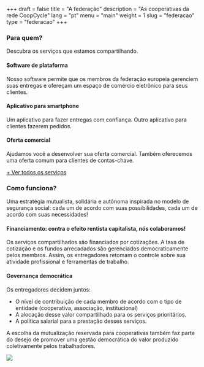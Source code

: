 +++
draft = false
title = "A federação"
description = "As cooperativas da rede CoopCycle"
lang = "pt"
menu = "main"
weight = 1
slug = "federacao"
type = "federacao"
+++

<div class="row justify-content-center banner">
    <div class="col-md-8 col-md-offset-2 text-center">
        <h3 class="h3">Para quem?</h3>
        <p>
            Descubra os serviços que estamos compartilhando.
        </p>
    </div>
</div>

<div class="row">
    <div class="col-md-4 text-center">
        <i class="join-icon icon-platform"></i>
        <h4 class="h4">Software de plataforma</h4>
        <p>Nosso software permite que os membros da federação europeia gerenciem suas entregas e ofereçam um espaço de comércio eletrônico para seus clientes.</p>
    </div>
    <div class="col-md-4 text-center">
        <i class="join-icon icon-smartphone"></i>
        <h4 class="h4">Aplicativo para smartphone</h4>
        <p>Um aplicativo para fazer entregas com confiança. Outro aplicativo para clientes fazerem pedidos.</p>
    </div>
    <div class="col-md-4 text-center">
        <i class="join-icon icon-business"></i>
        <h4 class="h4">Oferta comercial</h4>
        <p>Ajudamos você a desenvolver sua oferta comercial. Também oferecemos uma oferta comum para clientes de contas-chave.</p>
    </div>
</div>

<p>
    <a id="show-more-services" class="know-more" href="#show-more-services">+ Ver todos os serviços</a>
</p>

<div id="more-services" style="display:none;opacity: 0;">
    <div class="row">
        <div class="col-md-4 text-center">
            <i class="join-icon icon-eye"></i>
            <h4 class="h4">Visibilidade e marca</h4>
            <p>Uma marca reconhecida em toda a Europa.</p>
        </div>
        <div class="col-md-4 text-center">
            <i class="join-icon icon-judiciary"></i>
            <h4 class="h4">Administrativo e legal</h4>
            <p>Não mais papelada, um serviço cuida de faturas, contratos ou do estado legal de sua estrutura!</p>
        </div>
        <div class="col-md-4 text-center">
            <i class="join-icon icon-vault"></i>
            <h4 class="h4">Fundo de garantia de pagamento</h4>
            <p>Garantir o pagamento em dinheiro e ajudar a garantir a estabilidade financeira das cooperativas.</p>
        </div>
    </div>
    <div class="row">
        <div class="col-md-4 text-center">
            <i class="join-icon icon-money"></i>
            <h4 class="h4">Auxílios e convocatórias de projetos</h4>
            <p>Obtenção de subsídios locais e europeus para parceiros, resposta coletiva a convocatórias de projetos.</p>
        </div>
        <div class="col-md-4 text-center">
            <i class="join-icon icon-insurance"></i>
            <h4 class="h4">Seguros</h4>
            <p>Negociar ofertas de seguros de alta qualidade para enfrentar os riscos do negócio.</p>
        </div>
        <div class="col-md-4 text-center">
            <i class="join-icon icon-plus"></i>
            <h4 class="h4">E mais...</h4>
            <p>Fundo de solidariedade, formação, compra de equipamentos, ...</p>
        </div>
    </div>
</div>

<div class="row justify-content-center">
    <div class="col-md-8 col-md-offset-2 text-center banner">
        <h3 class="h3">Como funciona?</h3>
        <p>
            Uma estratégia mutualista, solidária e autônoma inspirada no modelo de segurança social: cada um de acordo com suas possibilidades, cada um de acordo com suas necessidades!
        </p>
    </div>
</div>

<div class="row">
    <div class="col-md-6">
        <h4 class="h4">Financiamento: contra o efeito rentista capitalista, nós colaboramos!</h4>
        <p>Os serviços compartilhados são financiados por cotizações. A taxa de cotização e os fundos arrecadados são gerenciados democraticamente pelos membros. Assim, os entregadores retomam o controle sobre sua atividade profissional e ferramentas de trabalho.</p>
        <h4 class="h4">Governança democrática</h4>
        <p>Os entregadores decidem juntos:
            <ul>
                <li>O nível de contribuição de cada membro de acordo com o tipo de entidade (cooperativa, associação, institucional)</li>
                <li>A alocação desse valor compartilhado para os serviços prioritários.</li>
                <li>A política salarial para a prestação desses serviços.</li>
            </ul>
        </p>
        <p>
            A escolha da mutualização reservada para cooperativas também faz parte do desejo de promover uma gestão democrática do valor produzido coletivamente pelos trabalhadores.
        </p>
    </div>
    <div class="col-md-6" id="european-governance">
        <img class="img-fluid" src="/images/european-network/governance.png">
    </div>
</div>

